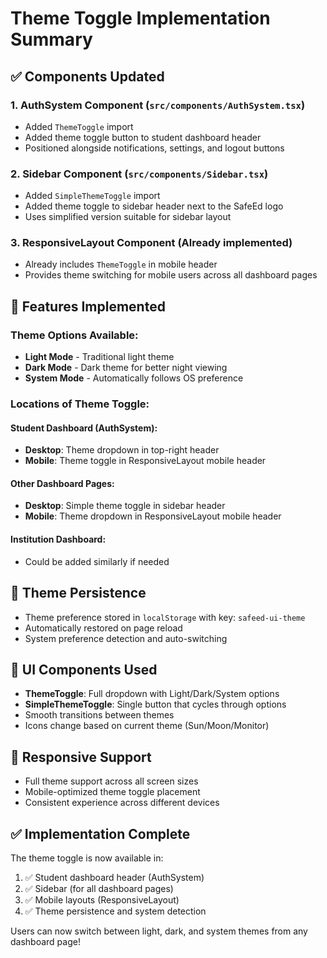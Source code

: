 # Theme Toggle Implementation Summary

## ✅ Components Updated

### 1. **AuthSystem Component** (`src/components/AuthSystem.tsx`)
- Added `ThemeToggle` import
- Added theme toggle button to student dashboard header
- Positioned alongside notifications, settings, and logout buttons

### 2. **Sidebar Component** (`src/components/Sidebar.tsx`)  
- Added `SimpleThemeToggle` import
- Added theme toggle to sidebar header next to the SafeEd logo
- Uses simplified version suitable for sidebar layout

### 3. **ResponsiveLayout Component** (Already implemented)
- Already includes `ThemeToggle` in mobile header
- Provides theme switching for mobile users across all dashboard pages

## 🎯 Features Implemented

### Theme Options Available:
- **Light Mode** - Traditional light theme
- **Dark Mode** - Dark theme for better night viewing  
- **System Mode** - Automatically follows OS preference

### Locations of Theme Toggle:

#### Student Dashboard (AuthSystem):
- **Desktop**: Theme dropdown in top-right header
- **Mobile**: Theme toggle in ResponsiveLayout mobile header

#### Other Dashboard Pages:
- **Desktop**: Simple theme toggle in sidebar header  
- **Mobile**: Theme dropdown in ResponsiveLayout mobile header

#### Institution Dashboard:
- Could be added similarly if needed

## 🔧 Theme Persistence
- Theme preference stored in `localStorage` with key: `safeed-ui-theme`
- Automatically restored on page reload
- System preference detection and auto-switching

## 🎨 UI Components Used
- **ThemeToggle**: Full dropdown with Light/Dark/System options
- **SimpleThemeToggle**: Single button that cycles through options
- Smooth transitions between themes
- Icons change based on current theme (Sun/Moon/Monitor)

## 📱 Responsive Support
- Full theme support across all screen sizes
- Mobile-optimized theme toggle placement
- Consistent experience across different devices

## ✅ Implementation Complete
The theme toggle is now available in:
1. ✅ Student dashboard header (AuthSystem)
2. ✅ Sidebar (for all dashboard pages)  
3. ✅ Mobile layouts (ResponsiveLayout)
4. ✅ Theme persistence and system detection

Users can now switch between light, dark, and system themes from any dashboard page!